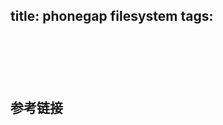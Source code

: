 title: phonegap filesystem
tags:
---

<!-- more -->

##
```
```

##
```
```

##
```
```

## 参考链接
[]()
[]()